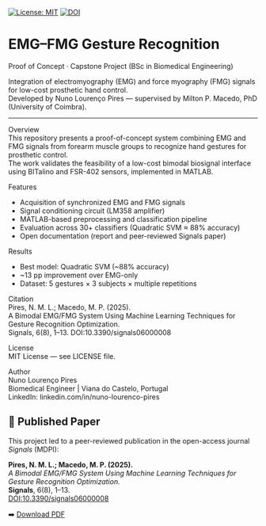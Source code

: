 [![License: MIT](https://img.shields.io/badge/License-MIT-yellow.svg)](LICENSE)
[![DOI](https://img.shields.io/badge/DOI-10.3390/signals06000008-blue)](https://doi.org/10.3390/signals6010008)

# EMG–FMG Gesture Recognition

Proof of Concept · Capstone Project (BSc in Biomedical Engineering)

Integration of electromyography (EMG) and force myography (FMG) signals for low-cost prosthetic hand control.  
Developed by Nuno Lourenço Pires — supervised by Milton P. Macedo, PhD (University of Coimbra).

----
Overview  
This repository presents a proof-of-concept system combining EMG and FMG signals from forearm muscle groups to recognize hand gestures for prosthetic control.  
The work validates the feasibility of a low-cost bimodal biosignal interface using BITalino and FSR-402 sensors, implemented in MATLAB.

Features  
- Acquisition of synchronized EMG and FMG signals  
- Signal conditioning circuit (LM358 amplifier)  
- MATLAB-based preprocessing and classification pipeline  
- Evaluation across 30+ classifiers (Quadratic SVM ≈ 88% accuracy)  
- Open documentation (report and peer-reviewed Signals paper)

Results  
- Best model: Quadratic SVM (~88% accuracy)  
- ~13 pp improvement over EMG-only  
- Dataset: 5 gestures × 3 subjects × multiple repetitions

Citation  
Pires, N. M. L.; Macedo, M. P. (2025).  
A Bimodal EMG/FMG System Using Machine Learning Techniques for Gesture Recognition Optimization.  
Signals, 6(8), 1–13. DOI:10.3390/signals06000008

License  
MIT License — see LICENSE file.

Author  
Nuno Lourenço Pires  
Biomedical Engineer | Viana do Castelo, Portugal  
LinkedIn: linkedin.com/in/nuno-lourenco-pires  

## 📄 Published Paper
This project led to a peer-reviewed publication in the open-access journal *Signals* (MDPI):

**Pires, N. M. L.; Macedo, M. P. (2025).**  
*A Bimodal EMG/FMG System Using Machine Learning Techniques for Gesture Recognition Optimization.*  
**Signals**, 6(8), 1–13.  
[DOI:10.3390/signals06000008](https://doi.org/10.3390/signals6010008)

➡️ [Download PDF](https://raw.githubusercontent.com/nuno-mlp/emg-fmg-gesture-recognition/main/docs/signals-06-00008.pdf)

